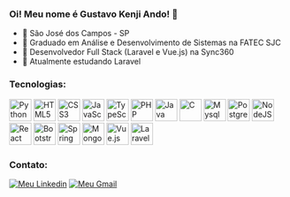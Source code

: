 ### Oi! Meu nome é Gustavo Kenji Ando! 🐝

- 📌 São José dos Campos - SP
- 🏢 Graduado em Análise e Desenvolvimento de Sistemas na FATEC SJC
- 💼 Desenvolvedor Full Stack (Laravel e Vue.js) na Sync360
- 📖 Atualmente estudando Laravel

### Tecnologias:
<p>
     <img alt="Python" src="https://cdn.jsdelivr.net/gh/devicons/devicon/icons/python/python-original.svg" height="40px">
     <img alt="HTML5" src="https://cdn.jsdelivr.net/gh/devicons/devicon/icons/html5/html5-original.svg" height="40px">
     <img alt="CSS3" src="https://cdn.jsdelivr.net/gh/devicons/devicon/icons/css3/css3-original.svg" height="40px">  
     <img alt="JavaScript" src="https://cdn.jsdelivr.net/gh/devicons/devicon/icons/javascript/javascript-original.svg" height="40px">
     <img alt="TypeScript" src="https://cdn.jsdelivr.net/gh/devicons/devicon/icons/typescript/typescript-original.svg" height="40px">
     <img alt="PHP" src="https://cdn.jsdelivr.net/gh/devicons/devicon/icons/php/php-original.svg" height="40px">
     <img alt="Java" src="https://cdn.jsdelivr.net/gh/devicons/devicon/icons/java/java-original.svg" height="40px">
     <img alt="C" src="https://cdn.jsdelivr.net/gh/devicons/devicon/icons/c/c-original.svg" height="40px">
     <img alt="Mysql" src="https://cdn.jsdelivr.net/gh/devicons/devicon/icons/mysql/mysql-original.svg" height="40px">
     <img alt="PostgreSQL" src="https://cdn.jsdelivr.net/gh/devicons/devicon/icons/postgresql/postgresql-original.svg" height="40px">
     <img alt="NodeJS" src="https://cdn.jsdelivr.net/gh/devicons/devicon/icons/nodejs/nodejs-original.svg" height="40px"> 
     <img alt="React" src="https://cdn.jsdelivr.net/gh/devicons/devicon/icons/react/react-original.svg" height="40px">
     <img alt="Bootstrap" src="https://cdn.jsdelivr.net/gh/devicons/devicon/icons/bootstrap/bootstrap-original.svg" height="40px"> 
     <img alt="Spring" src="https://cdn.jsdelivr.net/gh/devicons/devicon/icons/spring/spring-original.svg" height="40px">    
     <img alt="Mongodb" src="https://cdn.jsdelivr.net/gh/devicons/devicon/icons/mongodb/mongodb-original.svg" height="40px">  
     <img alt="Vue.js" src="https://cdn.jsdelivr.net/gh/devicons/devicon/icons/vuejs/vuejs-original.svg" height="40px">
     <img alt="Laravel" src="https://cdn.jsdelivr.net/gh/devicons/devicon/icons/laravel/laravel-original.svg" height="40px">  
</p>

### Contato:
<a href="https://www.linkedin.com/in/gustavo-ando-054414209/"><img alt="Meu Linkedin" src="https://img.shields.io/badge/LinkedIn-0077B5?style=for-the-badge&logo=linkedin&logoColor=white"></a>
<a href="mailto:gustavo.k.ando@gmail.com"><img alt="Meu Gmail" src="https://img.shields.io/badge/Gmail-D14836?style=for-the-badge&logo=gmail&logoColor=white"></a>
